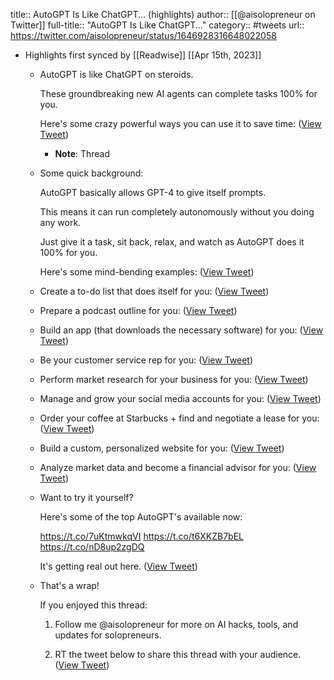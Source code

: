 title:: AutoGPT Is Like ChatGPT... (highlights)
author:: [[@aisolopreneur on Twitter]]
full-title:: "AutoGPT Is Like ChatGPT..."
category:: #tweets
url:: https://twitter.com/aisolopreneur/status/1646928316648022058

- Highlights first synced by [[Readwise]] [[Apr 15th, 2023]]
	- AutoGPT is like ChatGPT on steroids.
	  
	  These groundbreaking new AI agents can complete tasks 100% for you.
	  
	  Here's some crazy powerful ways you can use it to save time: ([View Tweet](https://twitter.com/aisolopreneur/status/1646928316648022058))
		- **Note**: Thread
	- Some quick background:
	  
	  AutoGPT basically allows GPT-4 to give itself prompts.
	  
	  This means it can run completely autonomously without you doing any work.
	  
	  Just give it a task, sit back, relax, and watch as AutoGPT does it 100% for you.
	  
	  Here's some mind-bending examples: ([View Tweet](https://twitter.com/aisolopreneur/status/1646928319881830408))
	- Create a to-do list that does itself for you: ([View Tweet](https://twitter.com/aisolopreneur/status/1646928323363102734))
	- Prepare a podcast outline for you: ([View Tweet](https://twitter.com/aisolopreneur/status/1646928325741273094))
	- Build an app (that downloads the necessary software) for you: ([View Tweet](https://twitter.com/aisolopreneur/status/1646928328152997904))
	- Be your customer service rep for you: ([View Tweet](https://twitter.com/aisolopreneur/status/1646928330367590437))
	- Perform market research for your business for you: ([View Tweet](https://twitter.com/aisolopreneur/status/1646928333249077420))
	- Manage and grow your social media accounts for you: ([View Tweet](https://twitter.com/aisolopreneur/status/1646928335379783681))
	- Order your coffee at Starbucks + find and negotiate a lease for you: ([View Tweet](https://twitter.com/aisolopreneur/status/1646928338005418004))
	- Build a custom, personalized website for you: ([View Tweet](https://twitter.com/aisolopreneur/status/1646928340601692176))
	- Analyze market data and become a financial advisor for you: ([View Tweet](https://twitter.com/aisolopreneur/status/1646928342803701777))
	- Want to try it yourself?
	  
	  Here's some of the top AutoGPT's available now:
	  
	  https://t.co/7uKtmwkqVI
	  https://t.co/t6XKZB7bEL
	  https://t.co/nD8up2zgDQ
	  
	  It's getting real out here. ([View Tweet](https://twitter.com/aisolopreneur/status/1646928345022488605))
	- That's a wrap!
	  
	  If you enjoyed this thread:
	  
	  1. Follow me @aisolopreneur for more on AI hacks, tools, and updates for solopreneurs.
	  
	  2. RT the tweet below to share this thread with your audience. ([View Tweet](https://twitter.com/aisolopreneur/status/1646928347396464671))
